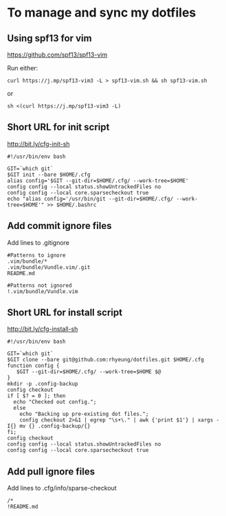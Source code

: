 # To manage and sync my dotfiles

## Using spf13 for vim
https://github.com/spf13/spf13-vim

Run either:
```
curl https://j.mp/spf13-vim3 -L > spf13-vim.sh && sh spf13-vim.sh
```
or
```
sh <(curl https://j.mp/spf13-vim3 -L)
```

## Short URL for init script
http://bit.ly/cfg-init-sh

```
#!/usr/bin/env bash

GIT=`which git`
$GIT init --bare $HOME/.cfg
alias config='$GIT --git-dir=$HOME/.cfg/ --work-tree=$HOME'
config config --local status.showUntrackedFiles no
config config --local core.sparsecheckout true
echo "alias config='/usr/bin/git --git-dir=$HOME/.cfg/ --work-tree=$HOME'" >> $HOME/.bashrc
```
## Add commit ignore files
Add lines to .gitignore
```
#Patterns to ignore
.vim/bundle/*
.vim/bundle/Vundle.vim/.git
README.md

#Patterns not ignored
!.vim/bundle/Vundle.vim
```
## Short URL for install script
http://bit.ly/cfg-install-sh

```
#!/usr/bin/env bash

GIT=`which git`
$GIT clone --bare git@github.com:rhyeung/dotfiles.git $HOME/.cfg
function config {
   $GIT --git-dir=$HOME/.cfg/ --work-tree=$HOME $@
}
mkdir -p .config-backup
config checkout
if [ $? = 0 ]; then
  echo "Checked out config.";
  else
    echo "Backing up pre-existing dot files.";
    config checkout 2>&1 | egrep "\s+\." | awk {'print $1'} | xargs -I{} mv {} .config-backup/{}
fi;
config checkout
config config --local status.showUntrackedFiles no
config config --local core.sparsecheckout true
```

## Add pull ignore files
Add lines to .cfg/info/sparse-checkout
```
/*
!README.md
```


